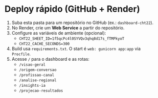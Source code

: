 
# Deploy rápido (GitHub + Render)

1) Suba esta pasta para um repositório no GitHub (ex.: `dashboard-cht22`).
2) No Render, crie um **Web Service** a partir do repositório.
3) Configure as variáveis de ambiente (opcional):
   - `CHT22_SHEET_ID=1f5qcPc4l0SYVQv3qhq8d17s_fTMPkyoT`
   - `CHT22_CACHE_SECONDS=300`
4) Build usa `requirements.txt`. O start é `web: gunicorn app:app` via `Procfile`.
5) Acesse `/` para o dashboard e as rotas:
   - `/visao-geral`
   - `/origem-conversao`
   - `/profissao-canal`
   - `/analise-regional`
   - `/insights-ia`
   - `/projecao-resultados`
